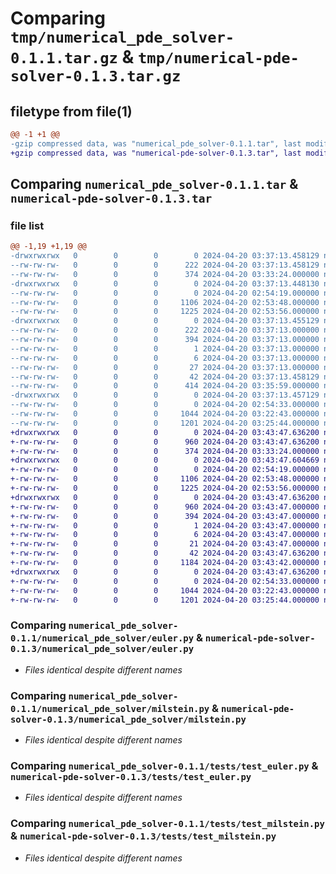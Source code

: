 # Comparing `tmp/numerical_pde_solver-0.1.1.tar.gz` & `tmp/numerical-pde-solver-0.1.3.tar.gz`

## filetype from file(1)

```diff
@@ -1 +1 @@
-gzip compressed data, was "numerical_pde_solver-0.1.1.tar", last modified: Sat Apr 20 03:37:13 2024, max compression
+gzip compressed data, was "numerical-pde-solver-0.1.3.tar", last modified: Sat Apr 20 03:43:47 2024, max compression
```

## Comparing `numerical_pde_solver-0.1.1.tar` & `numerical-pde-solver-0.1.3.tar`

### file list

```diff
@@ -1,19 +1,19 @@
-drwxrwxrwx   0        0        0        0 2024-04-20 03:37:13.458129 numerical_pde_solver-0.1.1/
--rw-rw-rw-   0        0        0      222 2024-04-20 03:37:13.458129 numerical_pde_solver-0.1.1/PKG-INFO
--rw-rw-rw-   0        0        0      374 2024-04-20 03:33:24.000000 numerical_pde_solver-0.1.1/README.md
-drwxrwxrwx   0        0        0        0 2024-04-20 03:37:13.448130 numerical_pde_solver-0.1.1/numerical_pde_solver/
--rw-rw-rw-   0        0        0        0 2024-04-20 02:54:19.000000 numerical_pde_solver-0.1.1/numerical_pde_solver/__init__.py
--rw-rw-rw-   0        0        0     1106 2024-04-20 02:53:48.000000 numerical_pde_solver-0.1.1/numerical_pde_solver/euler.py
--rw-rw-rw-   0        0        0     1225 2024-04-20 02:53:56.000000 numerical_pde_solver-0.1.1/numerical_pde_solver/milstein.py
-drwxrwxrwx   0        0        0        0 2024-04-20 03:37:13.455129 numerical_pde_solver-0.1.1/numerical_pde_solver.egg-info/
--rw-rw-rw-   0        0        0      222 2024-04-20 03:37:13.000000 numerical_pde_solver-0.1.1/numerical_pde_solver.egg-info/PKG-INFO
--rw-rw-rw-   0        0        0      394 2024-04-20 03:37:13.000000 numerical_pde_solver-0.1.1/numerical_pde_solver.egg-info/SOURCES.txt
--rw-rw-rw-   0        0        0        1 2024-04-20 03:37:13.000000 numerical_pde_solver-0.1.1/numerical_pde_solver.egg-info/dependency_links.txt
--rw-rw-rw-   0        0        0        6 2024-04-20 03:37:13.000000 numerical_pde_solver-0.1.1/numerical_pde_solver.egg-info/requires.txt
--rw-rw-rw-   0        0        0       27 2024-04-20 03:37:13.000000 numerical_pde_solver-0.1.1/numerical_pde_solver.egg-info/top_level.txt
--rw-rw-rw-   0        0        0       42 2024-04-20 03:37:13.458129 numerical_pde_solver-0.1.1/setup.cfg
--rw-rw-rw-   0        0        0      414 2024-04-20 03:35:59.000000 numerical_pde_solver-0.1.1/setup.py
-drwxrwxrwx   0        0        0        0 2024-04-20 03:37:13.457129 numerical_pde_solver-0.1.1/tests/
--rw-rw-rw-   0        0        0        0 2024-04-20 02:54:33.000000 numerical_pde_solver-0.1.1/tests/__init__.py
--rw-rw-rw-   0        0        0     1044 2024-04-20 03:22:43.000000 numerical_pde_solver-0.1.1/tests/test_euler.py
--rw-rw-rw-   0        0        0     1201 2024-04-20 03:25:44.000000 numerical_pde_solver-0.1.1/tests/test_milstein.py
+drwxrwxrwx   0        0        0        0 2024-04-20 03:43:47.636200 numerical-pde-solver-0.1.3/
+-rw-rw-rw-   0        0        0      960 2024-04-20 03:43:47.636200 numerical-pde-solver-0.1.3/PKG-INFO
+-rw-rw-rw-   0        0        0      374 2024-04-20 03:33:24.000000 numerical-pde-solver-0.1.3/README.md
+drwxrwxrwx   0        0        0        0 2024-04-20 03:43:47.604669 numerical-pde-solver-0.1.3/numerical_pde_solver/
+-rw-rw-rw-   0        0        0        0 2024-04-20 02:54:19.000000 numerical-pde-solver-0.1.3/numerical_pde_solver/__init__.py
+-rw-rw-rw-   0        0        0     1106 2024-04-20 02:53:48.000000 numerical-pde-solver-0.1.3/numerical_pde_solver/euler.py
+-rw-rw-rw-   0        0        0     1225 2024-04-20 02:53:56.000000 numerical-pde-solver-0.1.3/numerical_pde_solver/milstein.py
+drwxrwxrwx   0        0        0        0 2024-04-20 03:43:47.636200 numerical-pde-solver-0.1.3/numerical_pde_solver.egg-info/
+-rw-rw-rw-   0        0        0      960 2024-04-20 03:43:47.000000 numerical-pde-solver-0.1.3/numerical_pde_solver.egg-info/PKG-INFO
+-rw-rw-rw-   0        0        0      394 2024-04-20 03:43:47.000000 numerical-pde-solver-0.1.3/numerical_pde_solver.egg-info/SOURCES.txt
+-rw-rw-rw-   0        0        0        1 2024-04-20 03:43:47.000000 numerical-pde-solver-0.1.3/numerical_pde_solver.egg-info/dependency_links.txt
+-rw-rw-rw-   0        0        0        6 2024-04-20 03:43:47.000000 numerical-pde-solver-0.1.3/numerical_pde_solver.egg-info/requires.txt
+-rw-rw-rw-   0        0        0       21 2024-04-20 03:43:47.000000 numerical-pde-solver-0.1.3/numerical_pde_solver.egg-info/top_level.txt
+-rw-rw-rw-   0        0        0       42 2024-04-20 03:43:47.636200 numerical-pde-solver-0.1.3/setup.cfg
+-rw-rw-rw-   0        0        0     1184 2024-04-20 03:43:42.000000 numerical-pde-solver-0.1.3/setup.py
+drwxrwxrwx   0        0        0        0 2024-04-20 03:43:47.636200 numerical-pde-solver-0.1.3/tests/
+-rw-rw-rw-   0        0        0        0 2024-04-20 02:54:33.000000 numerical-pde-solver-0.1.3/tests/__init__.py
+-rw-rw-rw-   0        0        0     1044 2024-04-20 03:22:43.000000 numerical-pde-solver-0.1.3/tests/test_euler.py
+-rw-rw-rw-   0        0        0     1201 2024-04-20 03:25:44.000000 numerical-pde-solver-0.1.3/tests/test_milstein.py
```

### Comparing `numerical_pde_solver-0.1.1/numerical_pde_solver/euler.py` & `numerical-pde-solver-0.1.3/numerical_pde_solver/euler.py`

 * *Files identical despite different names*

### Comparing `numerical_pde_solver-0.1.1/numerical_pde_solver/milstein.py` & `numerical-pde-solver-0.1.3/numerical_pde_solver/milstein.py`

 * *Files identical despite different names*

### Comparing `numerical_pde_solver-0.1.1/tests/test_euler.py` & `numerical-pde-solver-0.1.3/tests/test_euler.py`

 * *Files identical despite different names*

### Comparing `numerical_pde_solver-0.1.1/tests/test_milstein.py` & `numerical-pde-solver-0.1.3/tests/test_milstein.py`

 * *Files identical despite different names*

